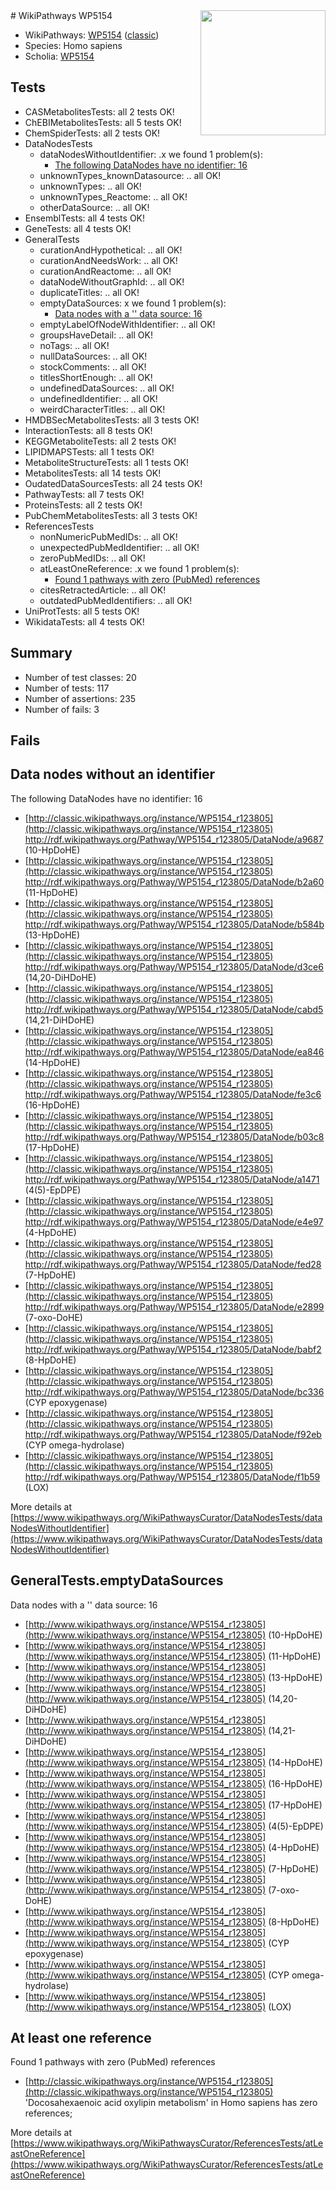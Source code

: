<img style="float: right; width: 200px" src="https://upload.wikimedia.org/wikipedia/commons/thumb/8/83/Wplogo_with_text_500.png/640px-Wplogo_with_text_500.png" />
# WikiPathways WP5154

* WikiPathways: [WP5154](https://wikipathways.org/pathways/WP5154) ([classic](https://classic.wikipathways.org/instance/WP5154))
* Species: Homo sapiens
* Scholia: [WP5154](https://scholia.toolforge.org/wikipathways/WP5154)
## Tests
* CASMetabolitesTests: all 2 tests OK!
* ChEBIMetabolitesTests: all 5 tests OK!
* ChemSpiderTests: all 2 tests OK!
* DataNodesTests
    * dataNodesWithoutIdentifier: .x we found 1 problem(s):
        * [The following DataNodes have no identifier: 16](#8792c496)
    * unknownTypes_knownDatasource: .. all OK!
    * unknownTypes: .. all OK!
    * unknownTypes_Reactome: .. all OK!
    * otherDataSource: .. all OK!
* EnsemblTests: all 4 tests OK!
* GeneTests: all 4 tests OK!
* GeneralTests
    * curationAndHypothetical: .. all OK!
    * curationAndNeedsWork: .. all OK!
    * curationAndReactome: .. all OK!
    * dataNodeWithoutGraphId: .. all OK!
    * duplicateTitles: .. all OK!
    * emptyDataSources: x we found 1 problem(s):
        * [Data nodes with a '' data source: 16](#6531d9ea)
    * emptyLabelOfNodeWithIdentifier: .. all OK!
    * groupsHaveDetail: .. all OK!
    * noTags: .. all OK!
    * nullDataSources: .. all OK!
    * stockComments: .. all OK!
    * titlesShortEnough: .. all OK!
    * undefinedDataSources: .. all OK!
    * undefinedIdentifier: .. all OK!
    * weirdCharacterTitles: .. all OK!
* HMDBSecMetabolitesTests: all 3 tests OK!
* InteractionTests: all 8 tests OK!
* KEGGMetaboliteTests: all 2 tests OK!
* LIPIDMAPSTests: all 1 tests OK!
* MetaboliteStructureTests: all 1 tests OK!
* MetabolitesTests: all 14 tests OK!
* OudatedDataSourcesTests: all 24 tests OK!
* PathwayTests: all 7 tests OK!
* ProteinsTests: all 2 tests OK!
* PubChemMetabolitesTests: all 3 tests OK!
* ReferencesTests
    * nonNumericPubMedIDs: .. all OK!
    * unexpectedPubMedIdentifier: .. all OK!
    * zeroPubMedIDs: .. all OK!
    * atLeastOneReference: .x we found 1 problem(s):
        * [Found 1 pathways with zero (PubMed) references](#d0a459f0)
    * citesRetractedArticle: .. all OK!
    * outdatedPubMedIdentifiers: .. all OK!
* UniProtTests: all 5 tests OK!
* WikidataTests: all 4 tests OK!


## Summary

* Number of test classes: 20
* Number of tests: 117
* Number of assertions: 235
* Number of fails: 3

## Fails

<a name="8792c496" />

## Data nodes without an identifier

The following DataNodes have no identifier: 16

* [http://classic.wikipathways.org/instance/WP5154_r123805](http://classic.wikipathways.org/instance/WP5154_r123805) http://rdf.wikipathways.org/Pathway/WP5154_r123805/DataNode/a9687 (10-HpDoHE)
* [http://classic.wikipathways.org/instance/WP5154_r123805](http://classic.wikipathways.org/instance/WP5154_r123805) http://rdf.wikipathways.org/Pathway/WP5154_r123805/DataNode/b2a60 (11-HpDoHE)
* [http://classic.wikipathways.org/instance/WP5154_r123805](http://classic.wikipathways.org/instance/WP5154_r123805) http://rdf.wikipathways.org/Pathway/WP5154_r123805/DataNode/b584b (13-HpDoHE)
* [http://classic.wikipathways.org/instance/WP5154_r123805](http://classic.wikipathways.org/instance/WP5154_r123805) http://rdf.wikipathways.org/Pathway/WP5154_r123805/DataNode/d3ce6 (14,20-DiHDoHE)
* [http://classic.wikipathways.org/instance/WP5154_r123805](http://classic.wikipathways.org/instance/WP5154_r123805) http://rdf.wikipathways.org/Pathway/WP5154_r123805/DataNode/cabd5 (14,21-DiHDoHE)
* [http://classic.wikipathways.org/instance/WP5154_r123805](http://classic.wikipathways.org/instance/WP5154_r123805) http://rdf.wikipathways.org/Pathway/WP5154_r123805/DataNode/ea846 (14-HpDoHE)
* [http://classic.wikipathways.org/instance/WP5154_r123805](http://classic.wikipathways.org/instance/WP5154_r123805) http://rdf.wikipathways.org/Pathway/WP5154_r123805/DataNode/fe3c6 (16-HpDoHE)
* [http://classic.wikipathways.org/instance/WP5154_r123805](http://classic.wikipathways.org/instance/WP5154_r123805) http://rdf.wikipathways.org/Pathway/WP5154_r123805/DataNode/b03c8 (17-HpDoHE)
* [http://classic.wikipathways.org/instance/WP5154_r123805](http://classic.wikipathways.org/instance/WP5154_r123805) http://rdf.wikipathways.org/Pathway/WP5154_r123805/DataNode/a1471 (4(5)-EpDPE)
* [http://classic.wikipathways.org/instance/WP5154_r123805](http://classic.wikipathways.org/instance/WP5154_r123805) http://rdf.wikipathways.org/Pathway/WP5154_r123805/DataNode/e4e97 (4-HpDoHE)
* [http://classic.wikipathways.org/instance/WP5154_r123805](http://classic.wikipathways.org/instance/WP5154_r123805) http://rdf.wikipathways.org/Pathway/WP5154_r123805/DataNode/fed28 (7-HpDoHE)
* [http://classic.wikipathways.org/instance/WP5154_r123805](http://classic.wikipathways.org/instance/WP5154_r123805) http://rdf.wikipathways.org/Pathway/WP5154_r123805/DataNode/e2899 (7-oxo-DoHE)
* [http://classic.wikipathways.org/instance/WP5154_r123805](http://classic.wikipathways.org/instance/WP5154_r123805) http://rdf.wikipathways.org/Pathway/WP5154_r123805/DataNode/babf2 (8-HpDoHE)
* [http://classic.wikipathways.org/instance/WP5154_r123805](http://classic.wikipathways.org/instance/WP5154_r123805) http://rdf.wikipathways.org/Pathway/WP5154_r123805/DataNode/bc336 (CYP epoxygenase)
* [http://classic.wikipathways.org/instance/WP5154_r123805](http://classic.wikipathways.org/instance/WP5154_r123805) http://rdf.wikipathways.org/Pathway/WP5154_r123805/DataNode/f92eb (CYP omega-hydrolase)
* [http://classic.wikipathways.org/instance/WP5154_r123805](http://classic.wikipathways.org/instance/WP5154_r123805) http://rdf.wikipathways.org/Pathway/WP5154_r123805/DataNode/f1b59 (LOX)


More details at [https://www.wikipathways.org/WikiPathwaysCurator/DataNodesTests/dataNodesWithoutIdentifier](https://www.wikipathways.org/WikiPathwaysCurator/DataNodesTests/dataNodesWithoutIdentifier)

<a name="6531d9ea" />

## GeneralTests.emptyDataSources

Data nodes with a '' data source: 16

* [http://www.wikipathways.org/instance/WP5154_r123805](http://www.wikipathways.org/instance/WP5154_r123805) (10-HpDoHE)
* [http://www.wikipathways.org/instance/WP5154_r123805](http://www.wikipathways.org/instance/WP5154_r123805) (11-HpDoHE)
* [http://www.wikipathways.org/instance/WP5154_r123805](http://www.wikipathways.org/instance/WP5154_r123805) (13-HpDoHE)
* [http://www.wikipathways.org/instance/WP5154_r123805](http://www.wikipathways.org/instance/WP5154_r123805) (14,20-DiHDoHE)
* [http://www.wikipathways.org/instance/WP5154_r123805](http://www.wikipathways.org/instance/WP5154_r123805) (14,21-DiHDoHE)
* [http://www.wikipathways.org/instance/WP5154_r123805](http://www.wikipathways.org/instance/WP5154_r123805) (14-HpDoHE)
* [http://www.wikipathways.org/instance/WP5154_r123805](http://www.wikipathways.org/instance/WP5154_r123805) (16-HpDoHE)
* [http://www.wikipathways.org/instance/WP5154_r123805](http://www.wikipathways.org/instance/WP5154_r123805) (17-HpDoHE)
* [http://www.wikipathways.org/instance/WP5154_r123805](http://www.wikipathways.org/instance/WP5154_r123805) (4(5)-EpDPE)
* [http://www.wikipathways.org/instance/WP5154_r123805](http://www.wikipathways.org/instance/WP5154_r123805) (4-HpDoHE)
* [http://www.wikipathways.org/instance/WP5154_r123805](http://www.wikipathways.org/instance/WP5154_r123805) (7-HpDoHE)
* [http://www.wikipathways.org/instance/WP5154_r123805](http://www.wikipathways.org/instance/WP5154_r123805) (7-oxo-DoHE)
* [http://www.wikipathways.org/instance/WP5154_r123805](http://www.wikipathways.org/instance/WP5154_r123805) (8-HpDoHE)
* [http://www.wikipathways.org/instance/WP5154_r123805](http://www.wikipathways.org/instance/WP5154_r123805) (CYP epoxygenase)
* [http://www.wikipathways.org/instance/WP5154_r123805](http://www.wikipathways.org/instance/WP5154_r123805) (CYP omega-hydrolase)
* [http://www.wikipathways.org/instance/WP5154_r123805](http://www.wikipathways.org/instance/WP5154_r123805) (LOX)


<a name="d0a459f0" />

## At least one reference

Found 1 pathways with zero (PubMed) references

* [http://classic.wikipathways.org/instance/WP5154_r123805](http://classic.wikipathways.org/instance/WP5154_r123805) 'Docosahexaenoic acid oxylipin metabolism' in Homo sapiens has zero references; 


More details at [https://www.wikipathways.org/WikiPathwaysCurator/ReferencesTests/atLeastOneReference](https://www.wikipathways.org/WikiPathwaysCurator/ReferencesTests/atLeastOneReference)

